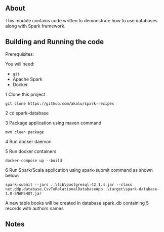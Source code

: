 ﻿## About
This module contains code written to demonstrate how to use databases along with Spark framework.

## Building and Running the code

Prerequisites:

You will need:
 * `git`
 * Apache Spark 
 * Docker
 
  

1 Clone this project

```
git clone https://github.com/akalu/spark-recipes
```

2 cd spark-database

3 Package application using maven command

```
mvn clean package
```

4 Run docker daemon

5 Run docker containers

```
docker-compose up --build
```


6 Run Spark/Scala application using spark-submit command as shown below:

```
spark-submit --jars ..\lib\postgresql-42.1.4.jar --class net.ddp.database.CsvToRelationalDatabaseApp .\target\spark-database-1.0-SNAPSHOT.jar

```
A new table books will be created in database spark_db containing 5 records with authors names


## Notes
